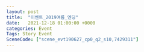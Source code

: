 ```yaml
---
layout: post
title:  "이벤트_2019여름_엔딩"
date:   2021-12-18 01:00:00 +0000
categories: Event
Tags: Story Event
SceneCode: ["scene_evt190627_cp0_q2_s10,7429311"]
---
```

